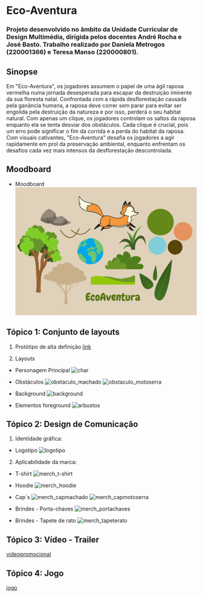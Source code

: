 # Eco-Aventura
### Projeto desenvolvido no âmbito da Unidade Curricular de Design Multimédia, dirigida pelos docentes André Rocha e José Basto. Trabalho realizado por Daniela Metrogos (220001366) e Teresa Manso (220000801).

## Sinopse
Em "Eco-Aventura", os jogadores assumem o papel de uma ágil raposa vermelha numa jornada desesperada para escapar da destruição iminente da sua floresta natal. Confrontada com a rápida desflorestação causada pela ganância humana, a raposa deve correr sem parar para evitar ser engolida pela destruição da natureza e por isso, perderá o seu habitat natural. Com apenas um clique, os jogadores controlam os saltos da raposa enquanto ela se tenta desviar dos obstáculos. Cada clique é crucial, pois um erro pode significar o fim da corrida e a perda do habitat da raposa. Com visuais cativantes, "Eco-Aventura" desafia os jogadores a agir rapidamente em prol da preservação ambiental, enquanto enfrentam os desafios cada vez mais intensos da desflorestação descontrolada.

## Moodboard
- Moodboard
![char](moodboard.jpg)

## Tópico 1: Conjunto de layouts

1. Protótipo de alta definição
[link](https://youtu.be/q6ozkvQXaGU)

3. Layouts 
- Personagem Principal
![char](personagem.png)

- Obstáculos
![obstaculo_machado](machado.png)
![obstaculo_motoserra](motoserra.png)

- Background
![background](fundo.png) 

- Elementos foreground
![arbustos](arbustos.png)  

## Tópico 2: Design de Comunicação	

1. Identidade gráfica:
- Logotipo
![logotipo](logotipo.png)

2. Aplicabilidade da marca:
- T-shirt 
![merch_t-shirt](t-shirt_char.jpg)

- Hoodie
![merch_hoodie](hoodie.jpg)

- Cap´s
![merch_capmachado](cap_machado.jpg)
![merch_capmotoserra](cap_motoserra.jpg)

- Brindes - Porta-chaves
![merch_portachaves](porta-chaves.jpg)

- Brindes - Tapete de rato
![merch_tapeterato](tapete_rato.jpg)

## Tópico 3: Vídeo - Trailer

[videopromocional](https://youtu.be/g95YfS06CsY)

## Tópico 4: Jogo

[jogo](https://ar-eses.github.io/finalprojectoneclick-earth-keeper/)
